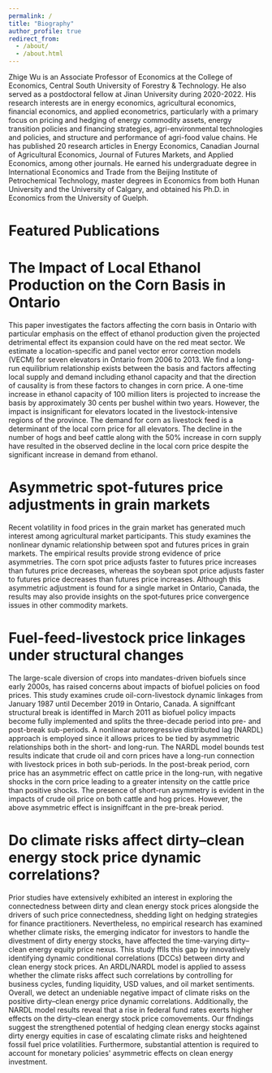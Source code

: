 ```yaml
---
permalink: /
title: "Biography"
author_profile: true
redirect_from: 
  - /about/
  - /about.html
---
```


Zhige Wu is an Associate Professor of Economics at the College of Economics, Central South University of Forestry & Technology. He also served as a postdoctoral fellow at Jinan University during 2020-2022. His research interests are in energy economics, agricultural economics, financial economics, and applied econometrics, particularly with a primary focus on pricing and hedging of energy commodity assets, energy transition policies and financing strategies, agri-environmental technologies and policies, and structure and performance of agri-food value chains. He has published 20 research articles in Energy Economics, Canadian Journal of Agricultural Economics, Journal of Futures Markets, and Applied Economics, among other journals. He earned his undergraduate degree in International Economics and Trade from the Beijing Institute of Petrochemical Technology, master degrees in Economics from both Hunan University and the University of Calgary, and obtained his Ph.D. in Economics from the University of Guelph.

Featured Publications
======

The Impact of Local Ethanol Production on the Corn Basis in Ontario 
======
This paper investigates the factors affecting the corn basis in Ontario with particular emphasis on the effect of ethanol production given the projected detrimental effect its expansion could have on the red meat sector. We estimate a location-specific and panel vector error correction models (VECM) for seven elevators in Ontario from 2006 to 2013. We find a long-run equilibrium relationship exists between the basis and factors affecting local supply and demand including
 ethanol capacity and that the direction of causality is from these factors to changes in corn price. A one-time increase in ethanol capacity of 100 million liters is projected to increase the basis by approximately 30 cents per bushel within two years. However, the impact is insignificant for elevators located in the livestock-intensive regions of the province. The demand for corn as livestock feed is a determinant of the local corn price for all elevators. The decline in the
number of hogs and beef cattle along with the 50% increase in corn supply have resulted in the observed decline in the local corn price despite the significant increase in demand from ethanol.

Asymmetric spot‐futures price adjustments in grain markets
======
Recent volatility in food prices in the grain market has generated much interest among agricultural market participants. This study examines the nonlinear
dynamic relationship between spot and futures prices in grain markets. The empirical results provide strong evidence of price asymmetries. The corn spot
price adjusts faster to futures price increases than futures price decreases, whereas the soybean spot price adjusts faster to futures price decreases than
futures price increases. Although this asymmetric adjustment is found for a single market in Ontario, Canada, the results may also provide insights on the
spot‐futures price convergence issues in other commodity markets.

Fuel-feed-livestock price linkages under structural changes
======
The large-scale diversion of crops into mandates-driven biofuels since early 2000s, has raised concerns about impacts of biofuel policies on food prices. This study examines crude oil-corn-livestock dynamic linkages from January 1987 until December 2019 in Ontario, Canada. A signiffcant structural break is identiffed in March 2011 as biofuel policy impacts become fully implemented and splits the three-decade period into pre- and post-break sub-periods. A nonlinear autoregressive distributed lag (NARDL) approach is employed since it allows prices to be tied by asymmetric relationships both in the short- and long-run. The NARDL model bounds test results indicate that crude oil and corn prices have a long-run connection with livestock prices in both sub-periods. In the post-break period, corn price has an asymmetric effect on cattle price in the long-run, with negative shocks in the corn price leading to a greater intensity on the cattle price than positive shocks. The presence of short-run asymmetry is evident in the impacts of crude oil price on both cattle and hog prices. However, the above asymmetric effect is insigniffcant in the pre-break period. 

Do climate risks affect dirty–clean energy stock price dynamic correlations?
======
Prior studies have extensively exhibited an interest in exploring the connectedness between dirty and clean energy stock prices alongside the drivers of such price connectedness, shedding light on hedging strategies for finance practitioners. Nevertheless, no empirical research has examined whether climate risks, the emerging 
indicator for investors to handle the divestment of dirty energy stocks, have affected the time-varying dirty–clean energy equity price nexus. This study fflls this gap by innovatively identifying dynamic conditional correlations (DCCs) between dirty and clean energy stock prices. An ARDL/NARDL model is applied to assess whether the climate risks affect such correlations by controlling for business cycles, funding liquidity, USD values, and oil market sentiments. Overall, we detect an undeniable negative impact of climate risks on the positive dirty–clean energy price dynamic correlations. Additionally, the NARDL model results reveal that a rise in federal fund rates exerts higher effects on the dirty–clean energy stock price comovements. Our ffndings suggest the strengthened potential of hedging clean energy stocks against dirty energy equities in case of escalating climate risks and heightened fossil fuel price volatilities. Furthermore, substantial attention is required to account for monetary policies' asymmetric effects on clean energy investment. 

